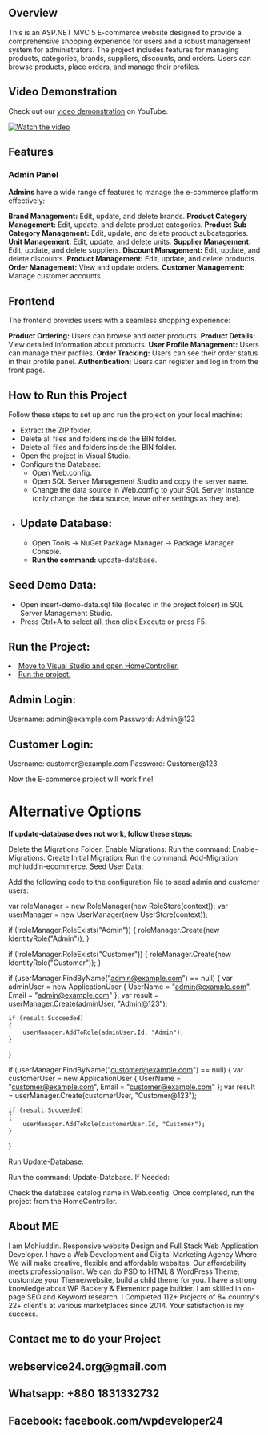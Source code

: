 <h2>Overview</h2>
This is an ASP.NET MVC 5 E-commerce website designed to provide a comprehensive shopping experience for users and a robust management system for administrators. The project includes features for managing products, categories, brands, suppliers, discounts, and orders. Users can browse products, place orders, and manage their profiles.

## Video Demonstration

Check out our [video demonstration](https://www.youtube.com/watch?v=8Q7e4RHjsoE) on YouTube.

[![Watch the video](https://img.youtube.com/vi/8Q7e4RHjsoE/0.jpg)](https://www.youtube.com/watch?v=8Q7e4RHjsoE)


<h2>Features</h2>
<h3>Admin Panel</h3>
<strong>Admins </strong> have a wide range of features to manage the e-commerce platform effectively:

<strong>Brand Management:</strong> Edit, update, and delete brands.
<strong>Product Category Management:</strong> Edit, update, and delete product categories.
<strong>Product Sub Category Management:</strong> Edit, update, and delete product subcategories.
<strong>Unit Management:</strong> Edit, update, and delete units.
<strong>Supplier Management:</strong> Edit, update, and delete suppliers.
<strong>Discount Management:</strong> Edit, update, and delete discounts.
<strong>Product Management:</strong> Edit, update, and delete products.
<strong>Order Management:</strong> View and update orders.
<strong>Customer Management:</strong> Manage customer accounts.

<h2>Frontend</h2>
The frontend provides users with a seamless shopping experience:

<strong>Product Ordering:</strong> Users can browse and order products.
<strong>Product Details:</strong> View detailed information about products.
<strong>User Profile Management:</strong> Users can manage their profiles.
<strong>Order Tracking:</strong> Users can see their order status in their profile panel.
<strong>Authentication:</strong> Users can register and log in from the front page.

<h2>How to Run this Project</h2>
Follow these steps to set up and run the project on your local machine:
<ul>
  <li>Extract the ZIP folder.</li>
  <li>Delete all files and folders inside the BIN folder.</li>
  <li>Delete all files and folders inside the BIN folder.</li>
  <li>Open the project in Visual Studio.</li>
  <li>
    Configure the Database:
    <ul>
      <li>Open Web.config.</li>
      <li>Open SQL Server Management Studio and copy the server name.</li>
      <li>Change the data source in Web.config to your SQL Server instance (only change the data source, leave other settings as they are).</li>
    </ul>
  </li>
  <li><h2>Update Database:</h2>
    <ul>
      <li>Open Tools -> NuGet Package Manager -> Package Manager Console.</li>
      <li><strong>Run the command:</strong> update-database.</li>
    </ul>
  </li>
  
</ul>

<h2>Seed Demo Data:</h2>
<ul>
  <li>Open insert-demo-data.sql file (located in the project folder) in SQL Server Management Studio.</li>
  <li>Press Ctrl+A to select all, then click Execute or press F5.</li>
</ul>
<h2>Run the Project:</h2>
<u>
  <li>Move to Visual Studio and open HomeController.</li>
  <li>Run the project.</li>
</u>

<h2>Admin Login:</h2>
Username: admin@example.com
Password: Admin@123

<h2>Customer Login:</h2>
Username: customer@example.com
Password: Customer@123

Now the E-commerce project will work fine!

<h1>Alternative Options</h1>
<strong>If update-database does not work, follow these steps:</strong>

Delete the Migrations Folder.
Enable Migrations:
Run the command: Enable-Migrations.
Create Initial Migration:
Run the command: Add-Migration mohiuddin-ecommerce.
Seed User Data:

Add the following code to the configuration file to seed admin and customer users:
<br />

var roleManager = new RoleManager<IdentityRole>(new RoleStore<IdentityRole>(context));
var userManager = new UserManager<ApplicationUser>(new UserStore<ApplicationUser>(context));

if (!roleManager.RoleExists("Admin"))
{
    roleManager.Create(new IdentityRole("Admin"));
}

if (!roleManager.RoleExists("Customer"))
{
    roleManager.Create(new IdentityRole("Customer"));
}

if (userManager.FindByName("admin@example.com") == null)
{
    var adminUser = new ApplicationUser { UserName = "admin@example.com", Email = "admin@example.com" };
    var result = userManager.Create(adminUser, "Admin@123");

    if (result.Succeeded)
    {
        userManager.AddToRole(adminUser.Id, "Admin");
    }
}

if (userManager.FindByName("customer@example.com") == null)
{
    var customerUser = new ApplicationUser { UserName = "customer@example.com", Email = "customer@example.com" };
    var result = userManager.Create(customerUser, "Customer@123");

    if (result.Succeeded)
    {
        userManager.AddToRole(customerUser.Id, "Customer");
    }
}


Run Update-Database:

Run the command: Update-Database.
If Needed:

Check the database catalog name in Web.config.
Once completed, run the project from the HomeController.

<h2>About ME</h2>
I am Mohiuddin. Responsive website Design and Full Stack Web Application Developer. I have a Web Development and Digital Marketing Agency Where We will make creative, flexible and affordable websites. Our affordability meets professionalism. We can do PSD to HTML & WordPress Theme, customize your Theme/website, build a child theme for you. I have a strong knowledge about WP Backery & Elementor page builder. I am skilled in on-page SEO and Keyword research. I Completed 112+ Projects of 8+ country's 22+ client's at various marketplaces since 2014. Your satisfaction is my success.

<h2>Contact me to do your Project</h2>
<h2>webservice24.org@gmail.com</h2>
<h2>Whatsapp: +880 1831332732</h2>
<h2>Facebook: facebook.com/wpdeveloper24</h2>
